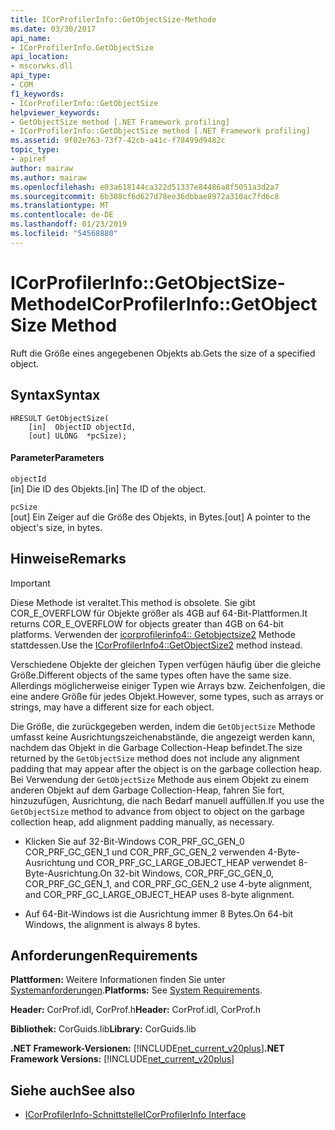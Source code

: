 ```yaml
---
title: ICorProfilerInfo::GetObjectSize-Methode
ms.date: 03/30/2017
api_name:
- ICorProfilerInfo.GetObjectSize
api_location:
- mscorwks.dll
api_type:
- COM
f1_keywords:
- ICorProfilerInfo::GetObjectSize
helpviewer_keywords:
- GetObjectSize method [.NET Framework profiling]
- ICorProfilerInfo::GetObjectSize method [.NET Framework profiling]
ms.assetid: 9f02e763-73f7-42cb-a41c-f78499d9482c
topic_type:
- apiref
author: mairaw
ms.author: mairaw
ms.openlocfilehash: e03a618144ca322d51337e84486a8f5051a3d2a7
ms.sourcegitcommit: 6b308cf6d627d78ee36dbbae8972a310ac7fd6c8
ms.translationtype: MT
ms.contentlocale: de-DE
ms.lasthandoff: 01/23/2019
ms.locfileid: "54568880"
---
```

# <a name="icorprofilerinfogetobjectsize-method"></a><span data-ttu-id="9f1c8-102">ICorProfilerInfo::GetObjectSize-Methode</span><span class="sxs-lookup"><span data-stu-id="9f1c8-102">ICorProfilerInfo::GetObjectSize Method</span></span>
<span data-ttu-id="9f1c8-103">Ruft die Größe eines angegebenen Objekts ab.</span><span class="sxs-lookup"><span data-stu-id="9f1c8-103">Gets the size of a specified object.</span></span>  
  
## <a name="syntax"></a><span data-ttu-id="9f1c8-104">Syntax</span><span class="sxs-lookup"><span data-stu-id="9f1c8-104">Syntax</span></span>  
  
```  
HRESULT GetObjectSize(  
    [in]  ObjectID objectId,  
    [out] ULONG  *pcSize);  
```  
  
#### <a name="parameters"></a><span data-ttu-id="9f1c8-105">Parameter</span><span class="sxs-lookup"><span data-stu-id="9f1c8-105">Parameters</span></span>  
 `objectId`  
 <span data-ttu-id="9f1c8-106">[in] Die ID des Objekts.</span><span class="sxs-lookup"><span data-stu-id="9f1c8-106">[in] The ID of the object.</span></span>  
  
 `pcSize`  
 <span data-ttu-id="9f1c8-107">[out] Ein Zeiger auf die Größe des Objekts, in Bytes.</span><span class="sxs-lookup"><span data-stu-id="9f1c8-107">[out] A pointer to the object's size, in bytes.</span></span>  
  
## <a name="remarks"></a><span data-ttu-id="9f1c8-108">Hinweise</span><span class="sxs-lookup"><span data-stu-id="9f1c8-108">Remarks</span></span>  
  
> [!IMPORTANT]
>  <span data-ttu-id="9f1c8-109">Diese Methode ist veraltet.</span><span class="sxs-lookup"><span data-stu-id="9f1c8-109">This method is obsolete.</span></span> <span data-ttu-id="9f1c8-110">Sie gibt COR_E_OVERFLOW für Objekte größer als 4GB auf 64-Bit-Plattformen.</span><span class="sxs-lookup"><span data-stu-id="9f1c8-110">It returns COR_E_OVERFLOW for objects greater than 4GB on 64-bit platforms.</span></span> <span data-ttu-id="9f1c8-111">Verwenden der [icorprofilerinfo4:: Getobjectsize2](../../../../docs/framework/unmanaged-api/profiling/icorprofilerinfo4-getobjectsize2-method.md) Methode stattdessen.</span><span class="sxs-lookup"><span data-stu-id="9f1c8-111">Use the  [ICorProfilerInfo4::GetObjectSize2](../../../../docs/framework/unmanaged-api/profiling/icorprofilerinfo4-getobjectsize2-method.md) method instead.</span></span>  
  
 <span data-ttu-id="9f1c8-112">Verschiedene Objekte der gleichen Typen verfügen häufig über die gleiche Größe.</span><span class="sxs-lookup"><span data-stu-id="9f1c8-112">Different objects of the same types often have the same size.</span></span> <span data-ttu-id="9f1c8-113">Allerdings möglicherweise einiger Typen wie Arrays bzw. Zeichenfolgen, die eine andere Größe für jedes Objekt.</span><span class="sxs-lookup"><span data-stu-id="9f1c8-113">However, some types, such as arrays or strings, may have a different size for each object.</span></span>  
  
 <span data-ttu-id="9f1c8-114">Die Größe, die zurückgegeben werden, indem die `GetObjectSize` Methode umfasst keine Ausrichtungszeichenabstände, die angezeigt werden kann, nachdem das Objekt in die Garbage Collection-Heap befindet.</span><span class="sxs-lookup"><span data-stu-id="9f1c8-114">The size returned by the `GetObjectSize` method does not include any alignment padding that may appear after the object is on the garbage collection heap.</span></span> <span data-ttu-id="9f1c8-115">Bei Verwendung der `GetObjectSize` Methode aus einem Objekt zu einem anderen Objekt auf dem Garbage Collection-Heap, fahren Sie fort, hinzuzufügen, Ausrichtung, die nach Bedarf manuell auffüllen.</span><span class="sxs-lookup"><span data-stu-id="9f1c8-115">If you use the `GetObjectSize` method to advance from object to object on the garbage collection heap, add alignment padding manually, as necessary.</span></span>  
  
-   <span data-ttu-id="9f1c8-116">Klicken Sie auf 32-Bit-Windows COR_PRF_GC_GEN_0 COR_PRF_GC_GEN_1 und COR_PRF_GC_GEN_2 verwenden 4-Byte-Ausrichtung und COR_PRF_GC_LARGE_OBJECT_HEAP verwendet 8-Byte-Ausrichtung.</span><span class="sxs-lookup"><span data-stu-id="9f1c8-116">On 32-bit Windows, COR_PRF_GC_GEN_0, COR_PRF_GC_GEN_1, and COR_PRF_GC_GEN_2 use 4-byte alignment, and COR_PRF_GC_LARGE_OBJECT_HEAP uses 8-byte alignment.</span></span>  
  
-   <span data-ttu-id="9f1c8-117">Auf 64-Bit-Windows ist die Ausrichtung immer 8 Bytes.</span><span class="sxs-lookup"><span data-stu-id="9f1c8-117">On 64-bit Windows, the alignment is always 8 bytes.</span></span>  
  
## <a name="requirements"></a><span data-ttu-id="9f1c8-118">Anforderungen</span><span class="sxs-lookup"><span data-stu-id="9f1c8-118">Requirements</span></span>  
 <span data-ttu-id="9f1c8-119">**Plattformen:** Weitere Informationen finden Sie unter [Systemanforderungen](../../../../docs/framework/get-started/system-requirements.md).</span><span class="sxs-lookup"><span data-stu-id="9f1c8-119">**Platforms:** See [System Requirements](../../../../docs/framework/get-started/system-requirements.md).</span></span>  
  
 <span data-ttu-id="9f1c8-120">**Header:** CorProf.idl, CorProf.h</span><span class="sxs-lookup"><span data-stu-id="9f1c8-120">**Header:** CorProf.idl, CorProf.h</span></span>  
  
 <span data-ttu-id="9f1c8-121">**Bibliothek:** CorGuids.lib</span><span class="sxs-lookup"><span data-stu-id="9f1c8-121">**Library:** CorGuids.lib</span></span>  
  
 <span data-ttu-id="9f1c8-122">**.NET Framework-Versionen:** [!INCLUDE[net_current_v20plus](../../../../includes/net-current-v20plus-md.md)]</span><span class="sxs-lookup"><span data-stu-id="9f1c8-122">**.NET Framework Versions:** [!INCLUDE[net_current_v20plus](../../../../includes/net-current-v20plus-md.md)]</span></span>  
  
## <a name="see-also"></a><span data-ttu-id="9f1c8-123">Siehe auch</span><span class="sxs-lookup"><span data-stu-id="9f1c8-123">See also</span></span>
- [<span data-ttu-id="9f1c8-124">ICorProfilerInfo-Schnittstelle</span><span class="sxs-lookup"><span data-stu-id="9f1c8-124">ICorProfilerInfo Interface</span></span>](../../../../docs/framework/unmanaged-api/profiling/icorprofilerinfo-interface.md)
